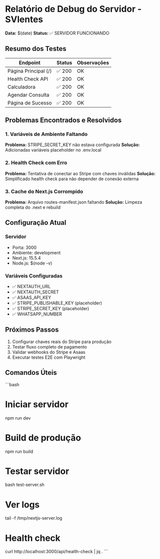# Relatório de Debug do Servidor - SVlentes

**Data:** $(date)
**Status:** ✅ SERVIDOR FUNCIONANDO

## Resumo dos Testes

| Endpoint | Status | Observações |
|----------|--------|-------------|
| Página Principal (/) | ✅ 200 | OK |
| Health Check API | ✅ 200 | OK |
| Calculadora | ✅ 200 | OK |
| Agendar Consulta | ✅ 200 | OK |
| Página de Sucesso | ✅ 200 | OK |

## Problemas Encontrados e Resolvidos

### 1. Variáveis de Ambiente Faltando
**Problema:** STRIPE_SECRET_KEY não estava configurada
**Solução:** Adicionadas variáveis placeholder no .env.local

### 2. Health Check com Erro
**Problema:** Tentativa de conectar ao Stripe com chaves inválidas
**Solução:** Simplificado health check para não depender de conexão externa

### 3. Cache do Next.js Corrompido
**Problema:** Arquivo routes-manifest.json faltando
**Solução:** Limpeza completa do .next e rebuild

## Configuração Atual

### Servidor
- Porta: 3000
- Ambiente: development
- Next.js: 15.5.4
- Node.js: $(node -v)

### Variáveis Configuradas
- ✅ NEXTAUTH_URL
- ✅ NEXTAUTH_SECRET
- ✅ ASAAS_API_KEY
- ✅ STRIPE_PUBLISHABLE_KEY (placeholder)
- ✅ STRIPE_SECRET_KEY (placeholder)
- ✅ WHATSAPP_NUMBER

## Próximos Passos

1. Configurar chaves reais do Stripe para produção
2. Testar fluxo completo de pagamento
3. Validar webhooks do Stripe e Asaas
4. Executar testes E2E com Playwright

## Comandos Úteis

\`\`\`bash
# Iniciar servidor
npm run dev

# Build de produção
npm run build

# Testar servidor
bash test-server.sh

# Ver logs
tail -f /tmp/nextjs-server.log

# Health check
curl http://localhost:3000/api/health-check | jq .
\`\`\`
